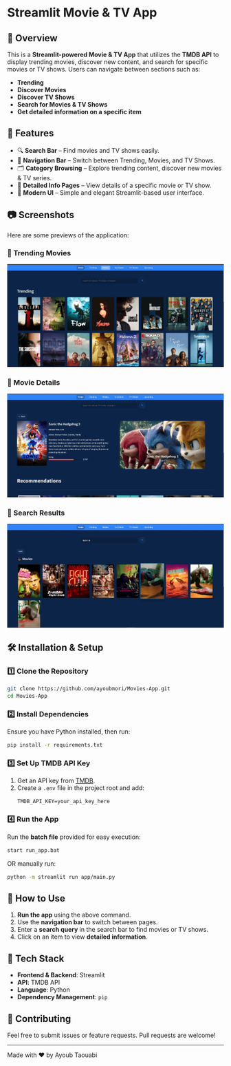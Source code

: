 # Streamlit Movie & TV App

## 📌 Overview
This is a **Streamlit-powered Movie & TV App** that utilizes the **TMDB API** to display trending movies, discover new content, and search for specific movies or TV shows. Users can navigate between sections such as:
- **Trending**
- **Discover Movies**
- **Discover TV Shows**
- **Search for Movies & TV Shows**
- **Get detailed information on a specific item**

## 🚀 Features
- 🔍 **Search Bar** – Find movies and TV shows easily.
- 📌 **Navigation Bar** – Switch between Trending, Movies, and TV Shows.
- 🗂 **Category Browsing** – Explore trending content, discover new movies & TV series.
- 📄 **Detailed Info Pages** – View details of a specific movie or TV show.
- 🎨 **Modern UI** – Simple and elegant Streamlit-based user interface.

## 📷 Screenshots
Here are some previews of the application:

### 🔻 Trending Movies
![Trending](src/demo/trending.jpg)

### 🔻 Movie Details
![Movie Details](src/demo/movie_details.jpg)

### 🔻 Search Results
![Search](src/demo/search.jpg)

## 🛠 Installation & Setup
### 1️⃣ Clone the Repository
```sh
git clone https://github.com/ayoubmori/Movies-App.git
cd Movies-App
```

### 2️⃣ Install Dependencies
Ensure you have Python installed, then run:
```sh
pip install -r requirements.txt
```

### 3️⃣ Set Up TMDB API Key
1. Get an API key from [TMDB](https://www.themoviedb.org/).
2. Create a `.env` file in the project root and add:
   ```env
   TMDB_API_KEY=your_api_key_here
   ```

### 4️⃣ Run the App
Run the **batch file** provided for easy execution:
```sh
start run_app.bat
```
OR manually run:
```sh
python -m streamlit run app/main.py
```

## 📜 How to Use
1. **Run the app** using the above command.
2. Use the **navigation bar** to switch between pages.
3. Enter a **search query** in the search bar to find movies or TV shows.
4. Click on an item to view **detailed information**.

## 📌 Tech Stack
- **Frontend & Backend**: Streamlit
- **API**: TMDB API
- **Language**: Python
- **Dependency Management**: `pip`

## 🤝 Contributing
Feel free to submit issues or feature requests. Pull requests are welcome!

---
Made with ❤️ by Ayoub Taouabi

